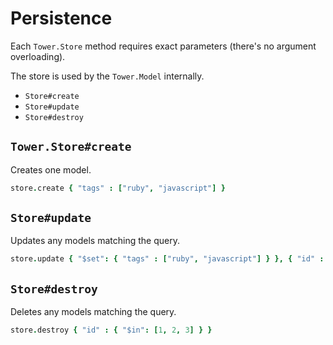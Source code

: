 # Persistence

Each `Tower.Store` method requires exact parameters (there's no argument overloading).

The store is used by the `Tower.Model` internally.

- `Store#create`
- `Store#update`
- `Store#destroy`

## `Tower.Store#create`

Creates one model.

``` coffeescript
store.create { "tags" : ["ruby", "javascript"] }
```

## `Store#update`

Updates any models matching the query.

``` coffeescript
store.update { "$set": { "tags" : ["ruby", "javascript"] } }, { "id" : { "$in": [1, 2, 3] } }
```

## `Store#destroy`

Deletes any models matching the query.

``` coffeescript
store.destroy { "id" : { "$in": [1, 2, 3] } }
```
